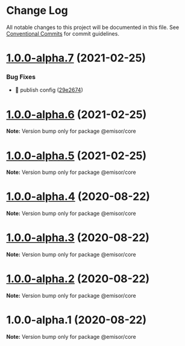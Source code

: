 # Change Log

All notable changes to this project will be documented in this file.
See [Conventional Commits](https://conventionalcommits.org) for commit guidelines.

# [1.0.0-alpha.7](https://github.com/vpjs/emisor/compare/v1.0.0-alpha.6...v1.0.0-alpha.7) (2021-02-25)


### Bug Fixes

* 🐛 publish config ([29e2674](https://github.com/vpjs/emisor/commit/29e267449238498767967e0f1e7b4161307e1fda))





# [1.0.0-alpha.6](https://github.com/vpjs/emisor/compare/v1.0.0-alpha.5...v1.0.0-alpha.6) (2021-02-25)

**Note:** Version bump only for package @emisor/core





# [1.0.0-alpha.5](https://github.com/vpjs/emisor/compare/v1.0.0-alpha.4...v1.0.0-alpha.5) (2021-02-25)

**Note:** Version bump only for package @emisor/core





# [1.0.0-alpha.4](https://github.com/vpjs/emisor/compare/v1.0.0-alpha.3...v1.0.0-alpha.4) (2020-08-22)

**Note:** Version bump only for package @emisor/core





# [1.0.0-alpha.3](https://github.com/vpjs/emisor/compare/v1.0.0-alpha.2...v1.0.0-alpha.3) (2020-08-22)

**Note:** Version bump only for package @emisor/core





# [1.0.0-alpha.2](https://github.com/vpjs/emisor/compare/v1.0.0-alpha.1...v1.0.0-alpha.2) (2020-08-22)

**Note:** Version bump only for package @emisor/core





# 1.0.0-alpha.1 (2020-08-22)

**Note:** Version bump only for package @emisor/core
